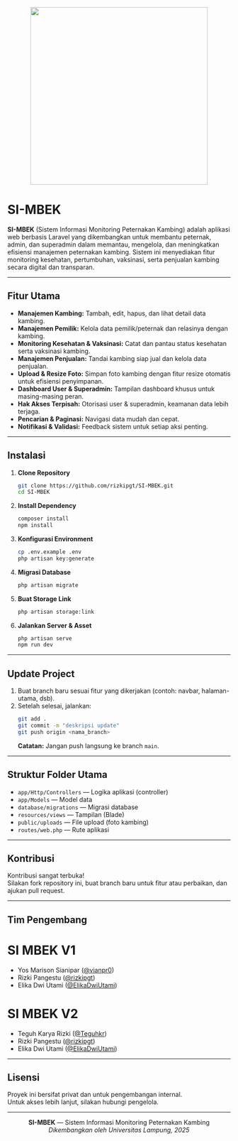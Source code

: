 <p align="center">
  <a href="https://laravel.com" target="_blank">
    <img src="https://raw.githubusercontent.com/laravel/art/master/logo-lockup/5%20SVG/2%20CMYK/1%20Full%20Color/laravel-logolockup-cmyk-red.svg" width="400">
  </a>
</p>

# SI-MBEK

**SI-MBEK** (Sistem Informasi Monitoring Peternakan Kambing) adalah aplikasi web berbasis Laravel yang dikembangkan untuk membantu peternak, admin, dan superadmin dalam memantau, mengelola, dan meningkatkan efisiensi manajemen peternakan kambing. Sistem ini menyediakan fitur monitoring kesehatan, pertumbuhan, vaksinasi, serta penjualan kambing secara digital dan transparan.

---

## Fitur Utama

- **Manajemen Kambing:** Tambah, edit, hapus, dan lihat detail data kambing.
- **Manajemen Pemilik:** Kelola data pemilik/peternak dan relasinya dengan kambing.
- **Monitoring Kesehatan & Vaksinasi:** Catat dan pantau status kesehatan serta vaksinasi kambing.
- **Manajemen Penjualan:** Tandai kambing siap jual dan kelola data penjualan.
- **Upload & Resize Foto:** Simpan foto kambing dengan fitur resize otomatis untuk efisiensi penyimpanan.
- **Dashboard User & Superadmin:** Tampilan dashboard khusus untuk masing-masing peran.
- **Hak Akses Terpisah:** Otorisasi user & superadmin, keamanan data lebih terjaga.
- **Pencarian & Paginasi:** Navigasi data mudah dan cepat.
- **Notifikasi & Validasi:** Feedback sistem untuk setiap aksi penting.

---

## Instalasi

1. **Clone Repository**
   ```bash
   git clone https://github.com/rizkipgt/SI-MBEK.git
   cd SI-MBEK
   ```

2. **Install Dependency**
   ```bash
   composer install
   npm install
   ```

3. **Konfigurasi Environment**
   ```bash
   cp .env.example .env
   php artisan key:generate
   ```

4. **Migrasi Database**
   ```bash
   php artisan migrate
   ```

5. **Buat Storage Link**
   ```bash
   php artisan storage:link
   ```

6. **Jalankan Server & Asset**
   ```bash
   php artisan serve
   npm run dev
   ```

---

## Update Project

1. Buat branch baru sesuai fitur yang dikerjakan (contoh: navbar, halaman-utama, dsb).
2. Setelah selesai, jalankan:
   ```bash
   git add .
   git commit -m "deskripsi update"
   git push origin <nama_branch>
   ```
   **Catatan:** Jangan push langsung ke branch `main`.

---

## Struktur Folder Utama

- `app/Http/Controllers` — Logika aplikasi (controller)
- `app/Models` — Model data
- `database/migrations` — Migrasi database
- `resources/views` — Tampilan (Blade)
- `public/uploads` — File upload (foto kambing)
- `routes/web.php` — Rute aplikasi

---

## Kontribusi

Kontribusi sangat terbuka!  
Silakan fork repository ini, buat branch baru untuk fitur atau perbaikan, dan ajukan pull request.

---

## Tim Pengembang

# SI MBEK V1
- Yos Marison Sianipar ([@vianpr0](https://github.com/vianpr0))
- Rizki Pangestu ([@rizkipgt](https://github.com/rizkipgt))
- Elika Dwi Utami ([@ElikaDwiUtami](https://github.com/ElikaDwiUtami))

# SI MBEK V2
- Teguh Karya Rizki ([@Teguhkr](https://github.com/Teguhkr))
- Rizki Pangestu ([@rizkipgt](https://github.com/rizkipgt))
- Elika Dwi Utami ([@ElikaDwiUtami](https://github.com/ElikaDwiUtami))

---

## Lisensi

Proyek ini bersifat privat dan untuk pengembangan internal.  
Untuk akses lebih lanjut, silakan hubungi pengelola.

---

<p align="center">
  <b>SI-MBEK</b> — Sistem Informasi Monitoring Peternakan Kambing<br>
  <i>Dikembangkan oleh Universitas Lampung, 2025</i>
</p>

